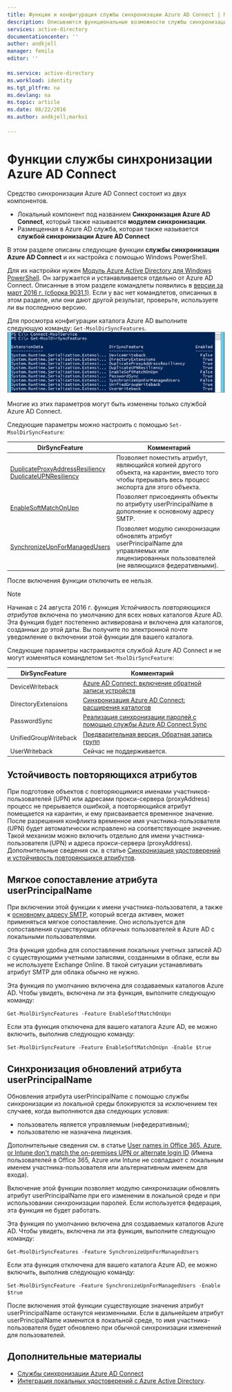 ```yaml
---
title: Функции и конфигурация службы синхронизации Azure AD Connect | Microsoft Docs
description: Описываются функциональные возможности службы синхронизации Azure AD Connect.
services: active-directory
documentationcenter: ''
author: andkjell
manager: femila
editor: ''

ms.service: active-directory
ms.workload: identity
ms.tgt_pltfrm: na
ms.devlang: na
ms.topic: article
ms.date: 08/22/2016
ms.author: andkjell;markvi

---
```

# <a name="azure-ad-connect-sync-service-features"></a>Функции службы синхронизации Azure AD Connect
Средство синхронизации Azure AD Connect состоит из двух компонентов.

* Локальный компонент под названием **Синхронизация Azure AD Connect**, который также называется **модулем синхронизации**.
* Размещенная в Azure AD служба, которая также называется **службой синхронизации Azure AD Connect**

В этом разделе описаны следующие функции **службы синхронизации Azure AD Connect** и их настройка с помощью Windows PowerShell.

Для их настройки нужен [Модуль Azure Active Directory для Windows PowerShell](http://aka.ms/aadposh). Он загружается и устанавливается отдельно от Azure AD Connect. Описанные в этом разделе командлеты появились в [версии за март 2016 г. (сборка 9031.1)](http://social.technet.microsoft.com/wiki/contents/articles/28552.microsoft-azure-active-directory-powershell-module-version-release-history.aspx#Version_9031_1). Если у вас нет командлетов, описанных в этом разделе, или они дают другой результат, проверьте, используете ли вы последнюю версию.

Для просмотра конфигурации каталога Azure AD выполните следующую команду: `Get-MsolDirSyncFeatures`.  
![Результат вызова командлета Get-MsolDirSyncFeatures](./media/active-directory-aadconnectsyncservice-features/getmsoldirsyncfeatures.png)

Многие из этих параметров могут быть изменены только службой Azure AD Connect.

Следующие параметры можно настроить с помощью `Set-MsolDirSyncFeature`:

| DirSyncFeature | Комментарий |
| --- | --- |
| [DuplicateProxyAddressResiliency<br/>DuplicateUPNResiliency](#duplicate-attribute-resiliency) |Позволяет поместить атрибут, являющийся копией другого объекта, на карантин, вместо того чтобы прерывать весь процесс экспорта для этого объекта. |
| [EnableSoftMatchOnUpn](#userprincipalname-soft-match) |Позволяет присоединять объекты по атрибуту userPrincipalName в дополнение к основному адресу SMTP. |
| [SynchronizeUpnForManagedUsers](#synchronize-userprincipalname-updates) |Позволяет модулю синхронизации обновлять атрибут userPrincipalName для управляемых или лицензированных пользователей (не являющихся федеративными). |

После включения функции отключить ее нельзя.

> [!NOTE]
> Начиная с 24 августа 2016 г. функция *Устойчивость повторяющихся атрибутов* включена по умолчанию для всех новых каталогов Azure AD. Эта функция будет постепенно активирована и включена для каталогов, созданных до этой даты. Вы получите по электронной почте уведомление о включении этой функции для вашего каталога.
> 
> 

Следующие параметры настраиваются службой Azure AD Connect и не могут изменяться командлетом `Set-MsolDirSyncFeature`:

| DirSyncFeature | Комментарий |
| --- | --- |
| DeviceWriteback |[Azure AD Connect: включение обратной записи устройств](active-directory-aadconnect-feature-device-writeback.md) |
| DirectoryExtensions |[Синхронизация Azure AD Connect: расширения каталогов](active-directory-aadconnectsync-feature-directory-extensions.md) |
| PasswordSync |[Реализация синхронизации паролей с помощью службы Azure AD Connect Sync](active-directory-aadconnectsync-implement-password-synchronization.md) |
| UnifiedGroupWriteback |[Предварительная версия. Обратная запись групп](active-directory-aadconnect-feature-preview.md#group-writeback) |
| UserWriteback |Сейчас не поддерживается. |

## <a name="duplicate-attribute-resiliency"></a>Устойчивость повторяющихся атрибутов
При подготовке объектов с повторяющимися именами участников-пользователей (UPN) или адресами прокси-сервера (proxyAddress) процесс не прерывается ошибкой, а повторяющийся атрибут помещается на карантин, и ему присваивается временное значение. После разрешения конфликта временное имя участника-пользователя (UPN) будет автоматически исправлено на соответствующее значение. Такой механизм можно включить отдельно для имени участника-пользователя (UPN) и адреса прокси-сервера (proxyAddress). Дополнительные сведения см. в статье [Синхронизация удостоверений и устойчивость повторяющихся атрибутов](active-directory-aadconnectsyncservice-duplicate-attribute-resiliency.md).

## <a name="userprincipalname-soft-match"></a>Мягкое сопоставление атрибута userPrincipalName
При включении этой функции к имени участника-пользователя, а также к [основному адресу SMTP](https://support.microsoft.com/kb/2641663), который всегда активен, может применяться мягкое сопоставление. Оно используется для сопоставления существующих облачных пользователей в Azure AD с локальными пользователями.

Эта функция удобна для сопоставления локальных учетных записей AD с существующими учетными записями, созданными в облаке, если вы не используете Exchange Online. В такой ситуации устанавливать атрибут SMTP для облака обычно не нужно.

Эта функция по умолчанию включена для создаваемых каталогов Azure AD. Чтобы увидеть, включена ли эта функция, выполните следующую команду:  

```
Get-MsolDirSyncFeatures -Feature EnableSoftMatchOnUpn
```

Если эта функция отключена для вашего каталога Azure AD, ее можно включить, выполнив следующую команду:  

```
Set-MsolDirSyncFeature -Feature EnableSoftMatchOnUpn -Enable $true
```

## <a name="synchronize-userprincipalname-updates"></a>Синхронизация обновлений атрибута userPrincipalName
Обновления атрибута userPrincipalName с помощью службы синхронизации из локальной среды блокируются за исключением тех случаев, когда выполняются два следующих условия:

* пользователь является управляемым (нефедеративным);
* пользователю не назначена лицензия.

Дополнительные сведения см. в статье [User names in Office 365, Azure, or Intune don't match the on-premises UPN or alternate login ID](https://support.microsoft.com/kb/2523192) (Имена пользователей в Office 365, Azure или Intune не совпадают с локальным именем участника-пользователя или альтернативным именем для входа).

Включение этой функции позволяет модулю синхронизации обновлять атрибут userPrincipalName при его изменении в локальной среде и при использовании синхронизации паролей. Если используется федерация, эта функция не будет работать.

Эта функция по умолчанию включена для создаваемых каталогов Azure AD. Чтобы увидеть, включена ли эта функция, выполните следующую команду:  

```
Get-MsolDirSyncFeatures -Feature SynchronizeUpnForManagedUsers
```

Если эта функция отключена для вашего каталога Azure AD, ее можно включить, выполнив следующую команду:  

```
Set-MsolDirSyncFeature -Feature SynchronizeUpnForManagedUsers -Enable $true
```

После включения этой функции существующие значения атрибут userPrincipalName останутся неизменными. Если в дальнейшем атрибут userPrincipalName изменится в локальной среде, то имя участника-пользователя будет обновлено при обычной синхронизации изменений для пользователей.  

## <a name="see-also"></a>Дополнительные материалы
* [Службы синхронизации Azure AD Connect](active-directory-aadconnectsync-whatis.md)
* [Интеграция локальных удостоверений с Azure Active Directory](active-directory-aadconnect.md).

<!--HONumber=Oct16_HO2-->


